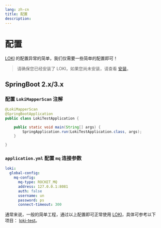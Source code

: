 ```yaml
---
lang: zh-cn
title: 配置
description: 
---
```

# 配置

[LOKI](https://github.com/guoshiqiufeng/loki) 的配置异常的简单，我们仅需要一些简单的配置即可！

> 请确保您已经安装了 LOKI，如果您尚未安装，请查看 [安装](install.md)。


## SpringBoot 2.x/3.x


### 配置 `LokiMapperScan` 注解

```java
@LokiMapperScan
@SpringBootApplication
public class LokiTestApplication {

    public static void main(String[] args) {
        SpringApplication.run(LokiTestApplication.class, args);
    }

}
```

### `application.yml` 配置 `mq` 连接参数

```yaml
loki:
  global-config:
    mq-config:
      mq-type: ROCKET_MQ
      address: 127.0.0.1:8081
      auth: false
      username: un
      password: ps
      connect-timeout: 300
```

通常来说，一般的简单工程，通过以上配置即可正常使用 [LOKI](https://github.com/guoshiqiufeng/loki)，具体可参考以下项目：
[loki-test](https://github.com/guoshiqiufeng/loki-test)。

